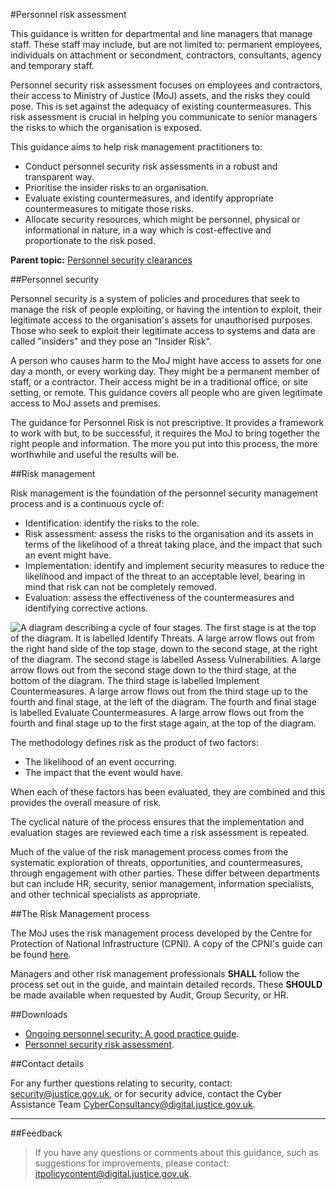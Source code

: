 #Personnel risk assessment

This guidance is written for departmental and line managers that manage staff. These staff may include, but are not limited to: permanent employees, individuals on attachment or secondment, contractors, consultants, agency and temporary staff.

Personnel security risk assessment focuses on employees and contractors, their access to Ministry of Justice (MoJ) assets, and the risks they could pose. This is set against the adequacy of existing countermeasures. This risk assessment is crucial in helping you communicate to senior managers the risks to which the organisation is exposed.

This guidance aims to help risk management practitioners to:

* Conduct personnel security risk assessments in a robust and transparent way.
* Prioritise the insider risks to an organisation.
* Evaluate existing countermeasures, and identify appropriate countermeasures to mitigate those risks.
* Allocate security resources, which might be personnel, physical or informational in nature, in a way which is cost-effective and proportionate to the risk posed.

**Parent topic:** [Personnel security clearances](https://security-guidance.service.justice.gov.uk/personnel-security-clearances/)

##Personnel security

Personnel security is a system of policies and procedures that seek to manage the risk of people exploiting, or having the intention to exploit, their legitimate access to the organisation's assets for unauthorised purposes. Those who seek to exploit their legitimate access to systems and data are called "insiders" and they pose an "Insider Risk".

A person who causes harm to the MoJ might have access to assets for one day a month, or every working day. They might be a permanent member of staff, or a contractor. Their access might be in a traditional office, or site setting, or remote. This guidance covers all people who are given legitimate access to MoJ assets and premises.

The guidance for Personnel Risk is not prescriptive. It provides a framework to work with but, to be successful, it requires the MoJ to bring together the right people and information. The more you put into this process, the more worthwhile and useful the results will be.

##Risk management

Risk management is the foundation of the personnel security management process and is a continuous cycle of:

* Identification: identify the risks to the role.
* Risk assessment: assess the risks to the organisation and its assets in terms of the likelihood of a threat taking place, and the impact that such an event might have.
* Implementation: identify and implement security measures to reduce the likelihood and impact of the threat to an acceptable level, bearing in mind that risk can not be completely removed.
* Evaluation: assess the effectiveness of the countermeasures and identifying corrective actions.

![A diagram describing a cycle of four stages. The first stage is at the top of the diagram. It is labelled Identify Threats. A large arrow flows out from the right hand side of the top stage, down to the second stage, at the right of the diagram. The second stage is labelled Assess Vulnerabilities. A large arrow flows out from the second stage down to the third stage, at the bottom of the diagram. The third stage is labelled Implement Countermeasures. A large arrow flows out from the third stage up to the fourth and final stage, at the left of the diagram. The fourth and final stage is labelled Evaluate Countermeasures. A large arrow flows out from the fourth and final stage up to the first stage again, at the top of the diagram.](images/risk-management-cycle.png)

The methodology defines risk as the product of two factors:

* The likelihood of an event occurring.
* The impact that the event would have.

When each of these factors has been evaluated, they are combined and this provides the overall measure of risk.

The cyclical nature of the process ensures that the implementation and evaluation stages are reviewed each time a risk assessment is repeated.

Much of the value of the risk management process comes from the systematic exploration of threats, opportunities, and countermeasures, through engagement with other parties. These differ between departments but can include HR, security, senior management, information specialists, and other technical specialists as appropriate.

##The Risk Management process

The MoJ uses the risk management process developed by the Centre for Protection of National Infrastructure (CPNI). A copy of the CPNI's guide can be found [here](https://www.cpni.gov.uk/ongoing-personnel-security).

Managers and other risk management professionals **SHALL** follow the process set out in the guide, and maintain detailed records. These **SHOULD** be made available when requested by Audit, Group Security, or HR.

##Downloads

* [Ongoing personnel security: A good practice guide](https://www.cpni.gov.uk/system/files/documents/d0/d2/ongoing-personnel-security-a-good-practice-guide-edition-3.pdf).
* [Personnel security risk assessment](https://www.cpni.gov.uk/system/files/documents/46/06/Personnel-security-risk-assessment-a-guide-4th-edition.pdf).

##Contact details

For any further questions relating to security, contact: [security@justice.gov.uk](mailto:security@justice.gov.uk), or for security advice, contact the Cyber Assistance Team [CyberConsultancy@digital.justice.gov.uk](mailto:CyberConsultancy@digital.justice.gov.uk).

---

##Feedback

> If you have any questions or comments about this guidance, such as suggestions for improvements, please contact: [itpolicycontent@digital.justice.gov.uk](mailto:itpolicycontent@digital.justice.gov.uk).

